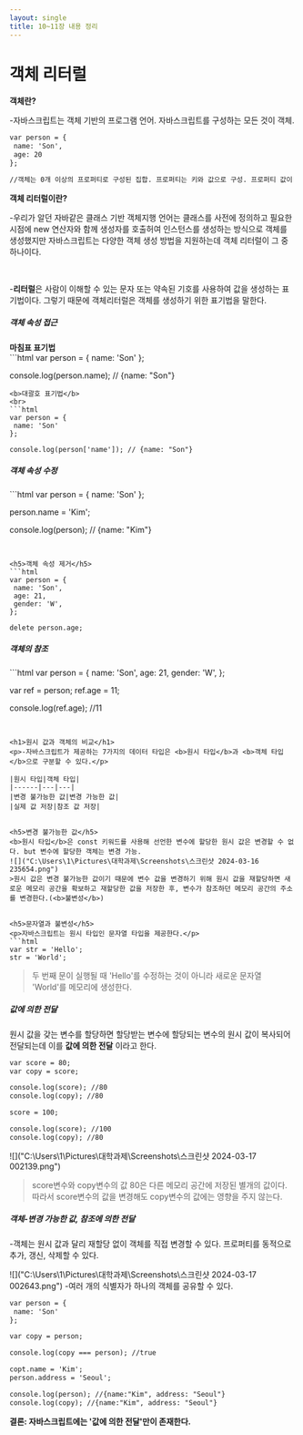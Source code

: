 ```yaml
---
layout: single
title: 10~11장 내용 정리
---
```


<h1>객체 리터럴</h1>

<b>객체란?</b>
<br>
<p>-자바스크립트는 객체 기반의 프로그램 언어. 자바스크립트를 구성하는 모든 것이 객체.</p>

```html
var person = {
 name: 'Son',
 age: 20
};

//객체는 0개 이상의 프로퍼티로 구성된 집합. 프로퍼티는 키와 값으로 구성. 프로퍼티 값이 함수일 경우에는 메서드라고 함.
```


<b>객체 리터럴이란?</b>
<br>
<p>-우리가 알던 자바같은 클래스 기반 객체지행 언어는 클래스를 사전에 정의하고 필요한 시점에 new 연산자와 함께 생성자를 호출허여 인스턴스를 생성하는 방식으로 객체를 생성했지만 자바스크립트는 다양한 객체 생성 방법을 지원하는데 객체 리터럴이 그 중 하나이다.</p>
<br>
<p>-<b>리터럴</b>은 사람이 이해할 수 있는 문자 또는 약속된 기호를 사용하여 값을 생성하는 표기법이다. 그렇기 때문에 객체리터럴은 객체를 생성하기 위한 표기법을 말한다.</p>


<h5>객체 속성 접근</h5>
<b>마침표 표기법</b>
<br>
```html
var person = {
 name: 'Son'
};

console.log(person.name); // {name: "Son"}
```
<b>대괄호 표기법</b>
<br>
```html
var person = {
 name: 'Son'
};

console.log(person['name']); // {name: "Son"}
```


<h5>객체 속성 수정</h5>
```html
var person = {
 name: 'Son'
};

person.name = 'Kim';

console.log(person); // {name: "Kim"}
```


<h5>객체 속성 제거</h5>
```html
var person = {
 name: 'Son',
 age: 21,
 gender: 'W',
};

delete person.age;
```


<h5>객체의 참조</h5>
```html
var person = {
 name: 'Son',
 age: 21,
 gender: 'W',
};

var ref = person;
ref.age = 11;

console.log(ref.age); //11
```


<h1>원시 값과 객체의 비교</h1>
<p>-자바스크립트가 제공하는 7가지의 데이터 타입은 <b>원시 타입</b>과 <b>객체 타입</b>으로 구분할 수 있다.</p>

|원시 타입|객체 타입|
|------|---|---|
|변경 불가능한 값|변경 가능한 값|
|실제 값 저장|참조 값 저장|


<h5>변경 불가능한 값</h5>
<b>원시 타입</b>은 const 키워드를 사용해 선언한 변수에 할당한 원시 값은 변경할 수 없다. but 변수에 할당한 객체는 변경 가능.
![]("C:\Users\1\Pictures\대학과제\Screenshots\스크린샷 2024-03-16 235654.png")
>원시 값은 변경 불가능한 값이기 때문에 변수 값을 변경하기 위해 원시 값을 재할당하면 새로운 메모리 공간을 확보하고 재할당한 값을 저장한 후, 변수가 참조하던 메모리 공간의 주소를 변경한다.(<b>불변성</b>)


<h5>문자열과 불변성</h5>
<p>자바스크립트는 원시 타입인 문자열 타입을 제공한다.</p>
```html
var str = 'Hello';
str = 'World';
```
>두 번째 문이 실행될 때 'Hello'를 수정하는 것이 아니라 새로운 문자열 'World'를 메모리에 생성한다.


<h5>값에 의한 전달</h5>
<p>원시 값을 갖는 변수를 할당하면 할당받는 변수에 할당되는 변수의 원시 값이 복사되어 전달되는데 이를 <b>값에 의한 전달</b>
이라고 한다.
</p>

```html
var score = 80;
var copy = score;

console.log(score); //80
console.log(copy); //80

score = 100;

console.log(score); //100
console.log(copy); //80
```
![]("C:\Users\1\Pictures\대학과제\Screenshots\스크린샷 2024-03-17 002139.png")
>score변수와 copy변수의 값 80은 다른 메모리 공간에 저장된 별개의 값이다. 따라서 score변수의 값을 변경해도 copy변수의 값에는 영향을
주지 않는다.


<h5>객체-변경 가능한 값, 참조에 의한 전달</h5>
<p>-객체는 원시 값과 달리 재할당 없이 객체를 직접 변경할 수 있다. 프로퍼티를 동적으로 추가, 갱신, 삭제할 수 있다.</p>
![]("C:\Users\1\Pictures\대학과제\Screenshots\스크린샷 2024-03-17 002643.png")
-여러 개의 식별자가 하나의 객체를 공유할 수 있다.

```html
var person = {
 name: 'Son'
};

var copy = person;

console.log(copy === person); //true

copt.name = 'Kim';
person.address = 'Seoul';

console.log(person); //{name:"Kim", address: "Seoul"}
console.log(copy); //{name:"Kim", address: "Seoul"}
```

<b>결론: 자바스크립트에는 '값에 의한 전달'만이 존재한다.</b>
